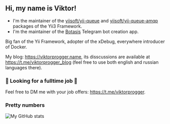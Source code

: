 ## Hi, my name is Viktor! 
- I'm the maintainer of the [yiisoft/yii-queue](https://github.com/yiisoft/yii-queue) and [yiisoft/yii-queue-amqp](https://github.com/yiisoft/yii-queue-amqp) packages of the Yii3 Framework.
- I'm the maintainer of the [Botasis](https://github.com/botasis) Telegram bot creation app.

Big fan of the Yii Framework, adopter of the xDebug, everywhere introducer of Docker.

My blog: https://viktorprogger.name, its disscussions are available at https://t.me/viktorprogger_blog (feel free to use both english and russian languages there).

### 💼 Looking for a fulltime job 💼
Feel free to DM me with your job offers: https://t.me/viktorprogger.

### Pretty numbers
![My GitHub stats](https://github-readme-stats.vercel.app/api?username=viktorprogger&show_icons=true&count_private=true&theme=transparent)
